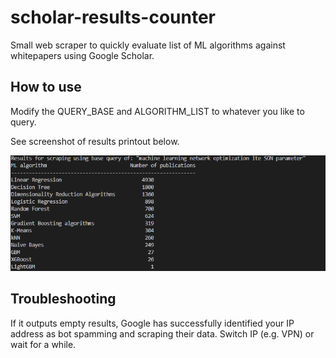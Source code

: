# scholar-results-counter
Small web scraper to quickly evaluate list of ML algorithms against whitepapers using Google Scholar.

## How to use

Modify the QUERY_BASE and ALGORITHM_LIST to whatever you like to query.

See screenshot of results printout below.

![Alt text](example_printout.PNG "Example printout")

## Troubleshooting

If it outputs empty results, Google has successfully identified your IP address 
as bot spamming and scraping their data. 
Switch IP (e.g. VPN) or wait for a while.
